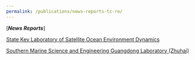 ```yaml
---
permalink: /publications/news-reports-tc-re/
---
```


[***News Reports***]

[State Key Laboratory of Satellite Ocean Environment Dynamics](https://soed.sio.org.cn/index_kydt/4722.html)

[Southern Marine Science and Engineering Guangdong Laboratory (Zhuhai)](https://www.sml-zhuhai.cn/info/2829.html)

